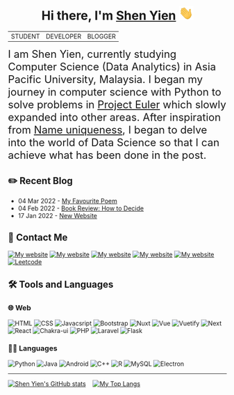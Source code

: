 <h1 align="center">Hi there, I'm <a href="https://shenyien.cyou/" target="_blank">Shen Yien</a> <img
src="https://github.com/HohShenYien/HohShenYien/raw/main/res/Hi.gif" height="32" /></h1>

<div align="center">
    <table style="border-collapse:collapse;">
        <tr>
            <td>STUDENT</td>
            <td>DEVELOPER</td>
            <td>BLOGGER</td>
        </tr>
    </table>
</div>

<div style="font-size: 24px !important;">
I am Shen Yien, currently studying Computer Science (Data Analytics) in Asia Pacific University, Malaysia. I began my journey in computer science with Python to solve 
    problems in <a href="https://projecteuler.net/" target="_blank">Project Euler</a> which slowly expanded into other areas. 
    After inspiration from <a href="https://towardsdatascience.com/names-uniqueness-2a7cbd449447" target="_blank">Name uniqueness</a>, 
    I began to delve into the world of Data Science so that I can achieve what has been done in the post. 
</div>
    
## ✏️ Recent Blog
    
- 04 Mar 2022 - <a href="https://shenyien.cyou/blog/my-favorite-poem" target="_blank">My Favourite Poem</a>
- 04 Feb 2022 - <a href="https://shenyien.cyou/blog/how-to-decide" target="_blank">Book Review: How to Decide</a>
- 17 Jan 2022 - <a href="https://shenyien.cyou/blog/new-website" target="_blank">New Website</a>

## 📱 Contact Me

[![My website](https://img.shields.io/badge/Gmail-D14836?style=for-the-badge&logo=gmail&logoColor=white)](mailto:hohshenyien@gmail.com)
[![My website](https://img.shields.io/badge/LinkedIn-0077B5?style=for-the-badge&logo=linkedin&logoColor=white)](https://www.linkedin.com/in/shen-yien-hoh-849988166/)
[![My website](https://img.shields.io/badge/Facebook-1877F2?style=for-the-badge&logo=facebook&logoColor=white)](https://www.facebook.com/wenwen.hoh/)
[![My website](https://img.shields.io/badge/GitHub-100000?style=for-the-badge&logo=github&logoColor=white)](https://github.com/HohShenYien)
[![My website](https://img.shields.io/badge/website-000000?style=for-the-badge&logo=About.me&logoColor=white)](https://shenyien.cyou)
[![Leetcode](https://img.shields.io/badge/-LeetCode-FFA116?style=for-the-badge&logo=LeetCode&logoColor=black)](https://leetcode.com/ShenYien/)

## 🛠 Tools and Languages

### 🌐 Web

![HTML](https://img.shields.io/badge/HTML5-E34F26?style=for-the-badge&logo=html5&logoColor=white)
![CSS](https://img.shields.io/badge/CSS3-1572B6?style=for-the-badge&logo=css3&logoColor=white)
![Javacsript](https://img.shields.io/badge/JavaScript-323330?style=for-the-badge&logo=javascript&logoColor=F7DF1E)
![Bootstrap](https://img.shields.io/badge/Bootstrap-563D7C?style=for-the-badge&logo=bootstrap&logoColor=white)
![Nuxt](https://img.shields.io/badge/nuxt.js-00C58E?style=for-the-badge&logo=nuxtdotjs&logoColor=white)
![Vue](https://img.shields.io/badge/Vue.js-35495E?style=for-the-badge&logo=vuedotjs&logoColor=4FC08D)
![Vuetify](https://img.shields.io/badge/Vuetify-1867C0?style=for-the-badge&logo=vuetify&logoColor=white)
![Next](https://img.shields.io/badge/next.js-000000?style=for-the-badge&logo=nextdotjs&logoColor=white)
![React](https://img.shields.io/badge/React-20232A?style=for-the-badge&logo=react&logoColor=61DAFB)
![Chakra-ui](https://img.shields.io/badge/Chakra--UI-319795?style=for-the-badge&logo=chakra-ui&logoColor=white)
![PHP](https://img.shields.io/badge/PHP-777BB4?style=for-the-badge&logo=php&logoColor=white)
![Laravel](https://img.shields.io/badge/Laravel-FF2D20?style=for-the-badge&logo=laravel&logoColor=white)
![Flask](https://img.shields.io/badge/Flask-000000?style=for-the-badge&logo=flask&logoColor=white)

### 👩‍💻 Languages

![Python](https://img.shields.io/badge/Python-FFD43B?style=for-the-badge&logo=python&logoColor=blue)
![Java](https://img.shields.io/badge/Java-ED8B00?style=for-the-badge&logo=java&logoColor=white)
![Android](https://img.shields.io/badge/Android-3DDC84?style=for-the-badge&logo=android&logoColor=white)
![C++](https://img.shields.io/badge/C%2B%2B-00599C?style=for-the-badge&logo=c%2B%2B&logoColor=white)
![R](https://img.shields.io/badge/R-276DC3?style=for-the-badge&logo=r&logoColor=white)
![MySQL](https://img.shields.io/badge/MySQL-005C84?style=for-the-badge&logo=mysql&logoColor=white)
![Electron](https://img.shields.io/badge/Electron-2B2E3A?style=for-the-badge&logo=electron&logoColor=9FEAF9)

<hr/>

[![Shen Yien's GitHub stats](https://github-readme-stats.vercel.app/api?username=HohShenYien&show_icons=true&theme=aura)](https://github.com/HohShenYien)&nbsp;&nbsp;&nbsp;
[![My Top Langs](https://github-readme-stats.vercel.app/api/top-langs/?username=HohShenYien&show_icons=true&theme=aura&layout=compact)](https://github.com/HohShenYien)
